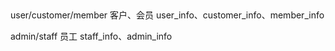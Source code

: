 ## 
user/customer/member 客户、会员   user_info、customer_info、member_info



admin/staff 员工  staff_info、admin_info
